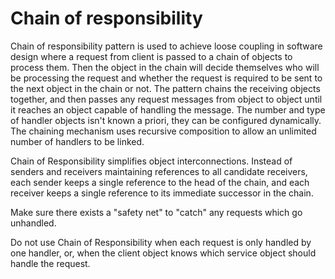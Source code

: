 # Chain of responsibility
Chain of responsibility pattern is used to achieve loose coupling in software design where a request from client is passed to a chain of objects to process them. Then the object in the chain will decide themselves who will be processing the request and whether the request is required to be sent to the next object in the chain or not.
The pattern chains the receiving objects together, and then passes any request messages from object to object until it reaches an object capable of handling the message. The number and type of handler objects isn't known a priori, they can be configured dynamically. The chaining mechanism uses recursive composition to allow an unlimited number of handlers to be linked.

Chain of Responsibility simplifies object interconnections. Instead of senders and receivers maintaining references to all candidate receivers, each sender keeps a single reference to the head of the chain, and each receiver keeps a single reference to its immediate successor in the chain.

Make sure there exists a "safety net" to "catch" any requests which go unhandled.

Do not use Chain of Responsibility when each request is only handled by one handler, or, when the client object knows which service object should handle the request.
